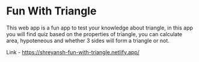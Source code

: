 <h1>Fun With Triangle</h1>

This web app is a fun app to test your knowledge about triangle, in this app you will find quiz based on the properties of triangle, you can calculate area, hypoteneous and whether 3 sides will form a triangle or not.

Link - https://shreyansh-fun-with-triangle.netlify.app/
